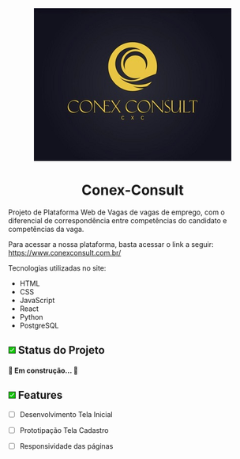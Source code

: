 <div align="center">
    <img width = "imagem" title = "Logo da iamagem" src=imagens/logo_ajustada.jpg>
</div>
<h1 align="center">Conex-Consult</h1>
<p align="left">Projeto de Plataforma Web de Vagas de vagas de emprego, com o diferencial de correspondência entre competências do candidato e competências da vaga.</p>

Para acessar a nossa plataforma, basta acessar o link a seguir: https://www.conexconsult.com.br/

Tecnologias utilizadas no site:

- HTML
- CSS
- JavaScript
- React
- Python
- PostgreSQL



<h2 align="left">
<div>
    <img  width=15 src=flag.jpg>         Status do Projeto
</div>
</h2>
<h4 align = "left">
   🚧 Em construção...  🚧
</h4>

<h2 align="left">
<div>
    <img  width=15 src=flag.jpg>         Features
</div>
</h2>

- [ ] Desenvolvimento Tela Inicial
- [ ] Prototipação Tela Cadastro
- [ ] Responsividade das páginas










